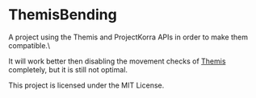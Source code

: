 # ThemisBending
A project using the Themis and ProjectKorra APIs in order to make them compatible.\

It will work better then disabling the movement checks of [Themis](https://www.spigotmc.org/resources/themis-anti-cheat-1-16-x-bedrock-support-paper-tuinity-compatibility-free-optimized.90766/) completely, but it is still not optimal.


This project is licensed under the MIT License.
